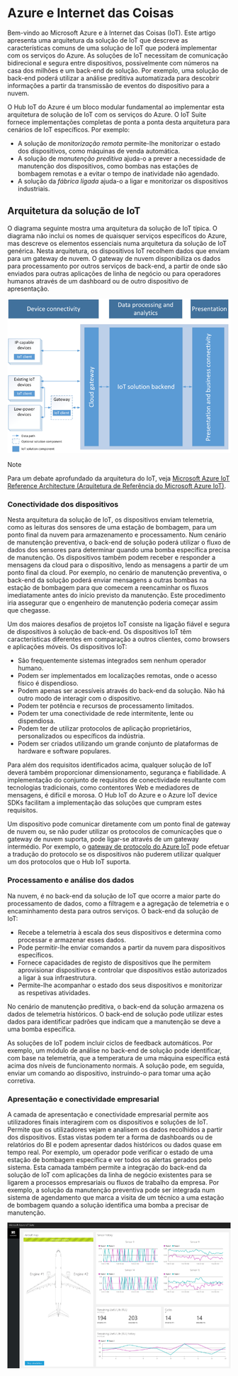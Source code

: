 
<a id="azure-and-internet-of-things" class="xliff"></a>

# Azure e Internet das Coisas

Bem-vindo ao Microsoft Azure e à Internet das Coisas (IoT). Este artigo apresenta uma arquitetura da solução de IoT que descreve as características comuns de uma solução de IoT que poderá implementar com os serviços do Azure. As soluções de IoT necessitam de comunicação bidirecional e segura entre dispositivos, possivelmente com números na casa dos milhões e um back-end de solução. Por exemplo, uma solução de back-end poderá utilizar a análise preditiva automatizada para descobrir informações a partir da transmissão de eventos do dispositivo para a nuvem.

O Hub IoT do Azure é um bloco modular fundamental ao implementar esta arquitetura de solução de IoT com os serviços do Azure. O IoT Suite fornece implementações completas de ponta a ponta desta arquitetura para cenários de IoT específicos. Por exemplo:

* A solução de *monitorização remota* permite-lhe monitorizar o estado dos dispositivos, como máquinas de venda automática.
* A solução de *manutenção preditiva* ajuda-o a prever a necessidade de manutenção dos dispositivos, como bombas nas estações de bombagem remotas e a evitar o tempo de inatividade não agendado.
* A solução da *fábrica ligada* ajuda-o a ligar e monitorizar os dispositivos industriais.

<a id="iot-solution-architecture" class="xliff"></a>

## Arquitetura da solução de IoT

O diagrama seguinte mostra uma arquitetura da solução de IoT típica. O diagrama não inclui os nomes de quaisquer serviços específicos do Azure, mas descreve os elementos essenciais numa arquitetura da solução de IoT genérica. Nesta arquitetura, os dispositivos IoT recolhem dados que enviam para um gateway de nuvem. O gateway de nuvem disponibiliza os dados para processamento por outros serviços de back-end, a partir de onde são enviados para outras aplicações de linha de negócio ou para operadores humanos através de um dashboard ou de outro dispositivo de apresentação.

![Arquitetura da solução de IoT][img-solution-architecture]

> [!NOTE]
> Para um debate aprofundado da arquitetura do IoT, veja [Microsoft Azure IoT Reference Architecture (Arquitetura de Referência do Microsoft Azure IoT)][lnk-refarch].

<a id="device-connectivity" class="xliff"></a>

### Conectividade dos dispositivos

Nesta arquitetura da solução de IoT, os dispositivos enviam telemetria, como as leituras dos sensores de uma estação de bombagem, para um ponto final da nuvem para armazenamento e processamento. Num cenário de manutenção preventiva, o back-end de solução poderá utilizar o fluxo de dados dos sensores para determinar quando uma bomba específica precisa de manutenção. Os dispositivos também podem receber e responder a mensagens da cloud para o dispositivo, lendo as mensagens a partir de um ponto final da cloud. Por exemplo, no cenário de manutenção preventiva, o back-end da solução poderá enviar mensagens a outras bombas na estação de bombagem para que comecem a reencaminhar os fluxos imediatamente antes do início previsto da manutenção. Este procedimento iria assegurar que o engenheiro de manutenção poderia começar assim que chegasse.

Um dos maiores desafios de projetos IoT consiste na ligação fiável e segura de dispositivos à solução de back-end. Os dispositivos IoT têm características diferentes em comparação a outros clientes, como browsers e aplicações móveis. Os dispositivos IoT:

* São frequentemente sistemas integrados sem nenhum operador humano.
* Podem ser implementados em localizações remotas, onde o acesso físico é dispendioso.
* Podem apenas ser acessíveis através do back-end da solução. Não há outro modo de interagir com o dispositivo.
* Podem ter potência e recursos de processamento limitados.
* Podem ter uma conectividade de rede intermitente, lente ou dispendiosa.
* Podem ter de utilizar protocolos de aplicação proprietários, personalizados ou específicos da indústria.
* Podem ser criados utilizando um grande conjunto de plataformas de hardware e software populares.

Para além dos requisitos identificados acima, qualquer solução de IoT deverá também proporcionar dimensionamento, segurança e fiabilidade. A implementação do conjunto de requisitos de conectividade resultante com tecnologias tradicionais, como contentores Web e mediadores de mensagens, é difícil e morosa. O Hub IoT do Azure e o Azure IoT device SDKs facilitam a implementação das soluções que cumpram estes requisitos.

Um dispositivo pode comunicar diretamente com um ponto final de gateway de nuvem ou, se não puder utilizar os protocolos de comunicações que o gateway de nuvem suporta, pode ligar-se através de um gateway intermédio. Por exemplo, o [gateway de protocolo do Azure IoT][lnk-protocol-gateway] pode efetuar a tradução do protocolo se os dispositivos não puderem utilizar qualquer um dos protocolos que o Hub IoT suporta.

<a id="data-processing-and-analytics" class="xliff"></a>

### Processamento e análise dos dados

Na nuvem, é no back-end da solução de IoT que ocorre a maior parte do processamento de dados, como a filtragem e a agregação de telemetria e o encaminhamento desta para outros serviços. O back-end da solução de IoT:

* Recebe a telemetria à escala dos seus dispositivos e determina como processar e armazenar esses dados. 
* Pode permitir-lhe enviar comandos a partir da nuvem para dispositivos específicos.
* Fornece capacidades de registo de dispositivos que lhe permitem aprovisionar dispositivos e controlar que dispositivos estão autorizados a ligar à sua infraestrutura.
* Permite-lhe acompanhar o estado dos seus dispositivos e monitorizar as respetivas atividades.

No cenário de manutenção preditiva, o back-end da solução armazena os dados de telemetria históricos. O back-end de solução pode utilizar estes dados para identificar padrões que indicam que a manutenção se deve a uma bomba específica.

As soluções de IoT podem incluir ciclos de feedback automáticos. Por exemplo, um módulo de análise no back-end de solução pode identificar, com base na telemetria, que a temperatura de uma máquina específica está acima dos níveis de funcionamento normais. A solução pode, em seguida, enviar um comando ao dispositivo, instruindo-o para tomar uma ação corretiva.

<a id="presentation-and-business-connectivity" class="xliff"></a>

### Apresentação e conectividade empresarial

A camada de apresentação e conectividade empresarial permite aos utilizadores finais interagirem com os dispositivos e soluções de IoT. Permite que os utilizadores vejam e analisem os dados recolhidos a partir dos dispositivos. Estas vistas podem ter a forma de dashboards ou de relatórios do BI e podem apresentar dados históricos ou dados quase em tempo real. Por exemplo, um operador pode verificar o estado de uma estação de bombagem específica e ver todos os alertas gerados pelo sistema. Esta camada também permite a integração do back-end da solução de IoT com aplicações da linha de negócio existentes para se ligarem a processos empresariais ou fluxos de trabalho da empresa. Por exemplo, a solução da manutenção preventiva pode ser integrada num sistema de agendamento que marca a visita de um técnico a uma estação de bombagem quando a solução identifica uma bomba a precisar de manutenção.

![Dashboard da solução de IoT][img-dashboard]

[img-solution-architecture]: ./media/iot-azure-and-iot/iot-reference-architecture.png
[img-dashboard]: ./media/iot-azure-and-iot/iot-suite.png

[lnk-machinelearning]: http://azure.microsoft.com/documentation/services/machine-learning/
[Azure IoT Suite]: http://azure.microsoft.com/solutions/iot
[lnk-protocol-gateway]:  ../articles/iot-hub/iot-hub-protocol-gateway.md
[lnk-refarch]: http://download.microsoft.com/download/A/4/D/A4DAD253-BC21-41D3-B9D9-87D2AE6F0719/Microsoft_Azure_IoT_Reference_Architecture.pdf
